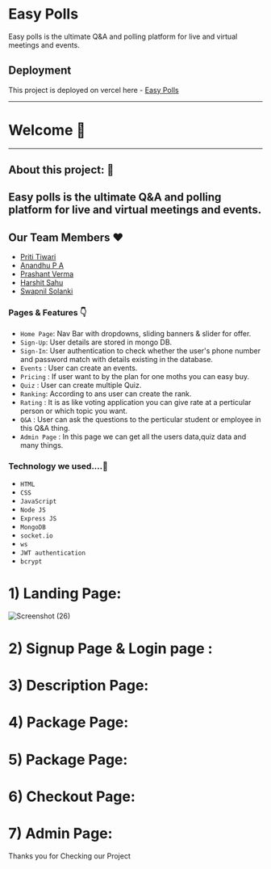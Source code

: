 # Easy Polls
Easy polls is the ultimate Q&A and polling platform for live and virtual meetings and events.

## Deployment

This project is deployed on vercel here - [Easy Polls]()



---

# Welcome 👋

---

## About this project: 🙌

Easy polls is the ultimate Q&A and polling platform for live and virtual meetings and events.
---

## Our Team Members ❤️
- [Priti Tiwari](https://www.linkedin.com/in/priti-tiwari-5149b8255/)
- [Anandhu P A](https://www.linkedin.com/in/anandhu-p-a-953a30231/)
- [Prashant Verma](https://www.linkedin.com/in/prashant-verma-b44738178/)
- [Harshit Sahu]()
- [Swapnil Solanki]()

### Pages & Features 👇

- `Home Page`: Nav Bar with dropdowns, sliding banners & slider for offer.
- `Sign-Up`: User details are stored in mongo DB.
- `Sign-In`: User authentication to check whether the user's phone number and password match with details existing in the database.
- `Events` : User can create an events.
- `Pricing` : If user want to by the plan for one moths you can easy buy.
- `Quiz` : User can create multiple Quiz.
- `Ranking`: According to ans user can create the rank.
- `Rating` : It is as like voting application you can give rate at a perticular person or which topic you want.
- `Q&A` : User can ask the questions to the perticular student or employee in this Q&A thing.
- `Admin Page` : In this page we can get all the users data,quiz data and many things.



### Technology we used....🔧

- `HTML` 
- `CSS` 
- `JavaScript`
- `Node JS`
- `Express JS`
- `MongoDB` 
- `socket.io`
- `ws`
- `JWT authentication`
- `bcrypt`

# 1) Landing Page:

![Screenshot (26)](https://user-images.githubusercontent.com/115460521/229361557-dd1d29bf-dd19-4c81-8528-df4813497e36.png)


# 2) Signup Page & Login page :

# 3) Description Page:


# 4) Package Page:

# 5) Package Page:

# 6) Checkout Page:


# 7) Admin Page:







Thanks you for Checking our Project
